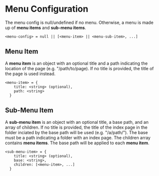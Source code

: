 # Menu Configuration

The menu config is null/undefined if no menu. Otherwise, a menu is made up of **menu items** and **sub-menu items**.

```
<menu-config> = null || [<menu-item> || <menu-sub-item>, ...]
```

## Menu Item

A **menu item** is an object with an optional title and a path indicating the location of the page (e.g. "/path/to/page). If no title is provided, the title of the page is used instead.

```
<menu-item> = {
    title: <string> (optional),
    path: <string>
  }
```

## Sub-Menu Item

A **sub-menu item** is an object with an optional title, a base path, and an array of children. If no title is provided, the title of the index page in the folder inciated by the base path will be used (e.g. "/a/path/"). The base must be a path indicating a folder with an index page. The children array contains **menu items**. The base path will be applied to each **menu item**.

```
<sub-menu-item> = {
    title: <string> (optional),
    base: <string>,
    children: [<menu-item>, ...]
  }
```